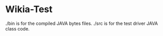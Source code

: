 Wikia-Test
==========
./bin is for the compiled JAVA bytes files.
./src is for the test driver JAVA class code.
